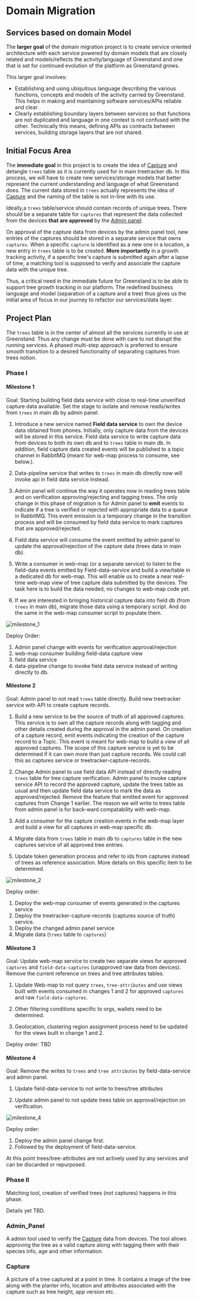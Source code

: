 # Domain Migration 

## Services based on domain Model 

The **larger goal** of the domain migration project is to create service oriented architecture with each service powered by domain models that are closely related and models/reflects the activity/language of Greenstand and one that is set for continued evolution of the platform as Greenstand grows. 

This larger goal involves:

- Establishing and using ubiquitous language describing the various functions, concepts and models of the activity carried by Greenstand. This helps in making and maintaining software services/APIs reliable and clear.
- Clearly establishing boundary layers between services so that functions are not duplicated and language in one context is not confused with the other.
Technically this means, defining APIs as contracts between services,  building storage layers that are not shared.

## Initial Focus Area

The **immediate goal** in this project is to create the idea of [Capture](#Capture) and detangle `trees` table as it is currently used for in main treetracker db. In this process, we will have to create new services/storage models that better represent the current understanding and language of what Greenstand does. The current data stored in `trees` actually represents the idea of [Capture](#Capture) and the naming of the table is not in-line with its use.

Ideally,a `trees` table/service should contain records of unique trees. There should be a separate table for `captures` that represent the data collected from the devices **that are approved** by the [Admin panel](###Admin_Panel).

On approval of the capture data from devices by the admin panel tool, new entries of the captures should be stored in a separate service that owns `captures`.  When a specific `capture` is identified as a new one in a location, a new entry in `trees` table is to be created. **More importantly** in a growth tracking activity, if a specific tree's capture is submitted again after a lapse of time, a matching tool is supposed to verify and associate the capture data with the unique tree.

Thus, a critical need in the immediate future for Greenstand is to be able to support tree growth tracking in our platform. The redefined business language and model (separation of a capture and a tree) thus gives us the initial area of focus in our journey to refactor our services/data layer.

## Project Plan

The `trees` table is in the center of almost all the services currently in use at Greenstand. Thus any change must be done with care to not disrupt the running services. A phased multi-step approach is preferred to ensure smooth transition to a desired functionality of separating captures from trees notion.

### Phase I

#### Milestone 1

Goal: Starting building field data service with close to real-time unverified capture data available. Set the stage to isolate and remove reads/writes from `trees` in main db by admin panel.

1. Introduce a new service named **Field data service** to own the device data obtained from phones. Initially, only capture data from the devices will be stored in this service. Field data service to write capture data from devices to both its own db and to `trees` table in main db.  In addition, field capture data created events will be published to a topic channel in RabbitMQ (meant for web-map process to consume, see below.).

2. Data-pipeline service that writes to `trees` in main db directly now will invoke api in field data service instead.

3. Admin panel will continue the way it operates now in reading trees table and on verification approving/rejecting and tagging trees.  The only change in this phase of migration is for Admin panel to **emit** events to indicate if a tree is verified or rejected with appropriate data to a queue in RabbitMQ. This event emission is a temporary change in the transition process and will be consumed by field data service to mark captures that are approved/rejected.

4. Field data service will consume the event emitted by admin panel to update the approval/rejection of the capture data (trees data in main db).

5. Write a consumer in web-map (or a separate service) to listen to the field-data events emitted by Field-data-service and build a view/table in a dedicated db for web-map. This will enable us to create a near real-time web-map view of tree capture data submitted by the devices. The task here is to build the data needed, no changes to web-map code yet.

6. If we are interested in bringing historical capture data into field db (from `trees` in main db), migrate those data using a temporary script. And do the same in the web-map consumer script to populate them.

![milestone_1](./milestone_1.JPG)

Deploy Order:
1. Admin panel change with events for verification approval/rejection
2. web-map consumer building field-data capture view
3. field data service 
4. data-pipeline change to invoke field data service instead of writing directly to db.

#### Milestone 2

Goal: Admin panel to not read `trees` table directly. Build new treetracker service with API to create capture records.

1. Build a new service to be the source of truth of all approved captures. This service is to own all the capture records along with tagging and other details created during the approval in the admin panel. On creation of a capture record, emit events indicating the creation of the capture record to a Topic. This event is meant for web-map to build a view of all approved captures. The scope of this capture service is yet to be determined if it can own more than just capture records. We could call this as captures service or treetracker-capture-records.

2. Change Admin panel to use field data API instead of directly reading `trees` table for tree capture verification. Admin panel to invoke capture service API to record the approved capture,
update the trees table as usual and then update field data service to mark the data as approved/rejected. Remove the feature that emitted event for approved captures from Change 1 earlier. The reason we will write to trees table from admin panel is for back-ward compatability with web-map.

3. Add a consumer for the capture creation events in the web-map layer and build a view for all captures in web-map specific db. 

4. Migrate data from `trees` table in main db to `captures` table in the new captures service of all approved tree entries.

5. Update token generation process and refer to ids from captures instead of trees as reference association. More details on this specific item to be determined.

![milestone_2](milestone_2.jpg)

Deploy order:
1. Deploy the web-map consumer of events generated in the captures service
2. Deploy the treetracker-capture-records (captures source of truth) service.
3. Deploy the changed admin panel service
4. Migrate data (`trees` table to `captures`)

#### Milestone 3

 Goal: Update web-map service to create two separate views for approved `captures` and `field-data-captures` (unapproved raw data from devices). Remove the current reference on trees and tree attributes tables.

1. Update Web-map to not query `trees`, `tree-attributes` and use views built with events consumed in changes 1 and 2 for approved `captures` and raw `field-data-captures`.

2. Other filtering conditions specific to orgs, wallets need to be determined.

3. Geolocation, clustering region assignment process need to be updated for the views built in change 1 and 2.

Deploy order:
TBD

#### Milestone 4

Goal: Remove the writes to `trees` and `tree attributes` by field-data-service and admin panel.

1. Update field-data-service to not write to trees/tree attributes

2. Update admin panel to not update trees table on approval/rejection on verification.

![milestone_4](./milestone_4.JPG)

Deploy order:
1. Deploy the admin panel change first.
2. Followed by the deployment of field-data-service.

At this point trees/tree-attributes are not actively used by any services and can be discarded or repurposed.


### Phase II

Matching tool, creation of verified trees (not captures) happens in this phase. 

Details yet TBD.




### Admin_Panel
A admin tool used to verify the [Capture](#Capture) data from devices. The tool allows approving the tree as a valid capture along with tagging them with their species info, age and other information.

### Capture 
A picture of a tree captured at a point in time. It contains a image of the tree along with the planter info, location and attributes associated with the capture such as tree height, app version etc.

